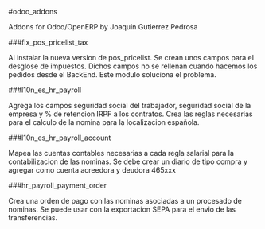 #odoo_addons


Addons for Odoo/OpenERP by Joaquin Gutierrez Pedrosa


###fix_pos_pricelist_tax

Al instalar la nueva version de pos_pricelist. Se crean unos campos para el 
desglose de impuestos. Dichos campos no se rellenan cuando hacemos los 
pedidos desde el BackEnd.
Este modulo soluciona el problema.

###l10n_es_hr_payroll

Agrega los campos seguridad social del trabajador, seguridad social de la empresa
y % de retencion IRPF a los contratos.
Crea las reglas necesarias para el calculo de la nomina para la localizacion española.

###l10n_es_hr_payroll_account

Mapea las cuentas contables necesarias a cada regla salarial para la contabilizacion
de las nominas.
Se debe crear un diario de tipo compra y agregar como cuenta acreedora y deudora
465xxx

###hr_payroll_payment_order

Crea una orden de pago con las nominas asociadas a un procesado de nominas.
Se puede usar con la exportacion SEPA para el envio de las transferencias.